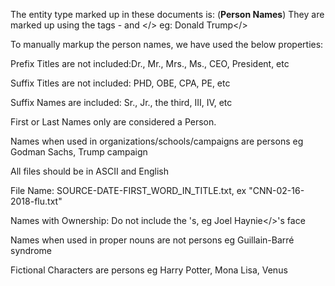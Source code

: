 
The entity type marked up in these documents is: 
(**Person Names**)
They are marked up using the tags -  <person> and </>  eg: <person>Donald Trump</>


To manually markup the person names, we have used the below properties:

Prefix Titles are not included:Dr., Mr., Mrs., Ms., CEO, President, etc

Suffix Titles are not included: PHD, OBE, CPA, PE, etc

Suffix Names are included: Sr., Jr., the third, III, IV, etc

First or Last Names only are considered a Person.

Names when used in organizations/schools/campaigns are persons eg Godman Sachs, Trump campaign

All files should be in ASCII and English

File Name: SOURCE-DATE-FIRST_WORD_IN_TITLE.txt, ex "CNN-02-16-2018-flu.txt"

Names with Ownership: Do not include the 's, eg Joel Haynie</>'s face

Names when used in proper nouns are not persons eg Guillain-Barré syndrome

Fictional Characters are persons eg Harry Potter, Mona Lisa, Venus

